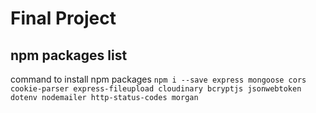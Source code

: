 # Final Project

## npm packages list

command to install npm packages `npm i --save express mongoose cors cookie-parser express-fileupload cloudinary bcryptjs jsonwebtoken dotenv nodemailer http-status-codes morgan`